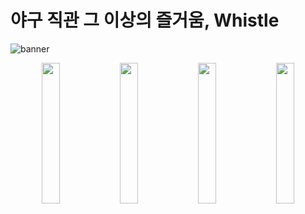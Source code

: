 # 야구 직관 그 이상의 즐거움, Whistle

![banner](https://github.com/WhistleGlobal/whistle-iOS/assets/75407186/526fc230-03d4-4aff-b143-09ce80797e86)

<p align = "center">
    <image width = 24%, src = "https://github.com/WhistleGlobal/whistle-iOS/assets/75407186/c9a57dd3-faaa-4683-bcd9-8d337214a6ef">
    <image width = 24%, src = "https://github.com/WhistleGlobal/whistle-iOS/assets/75407186/fb0d79ea-40ae-4454-a5b4-24b1b3f1b593">
    <image width = 24%, src = "https://github.com/WhistleGlobal/whistle-iOS/assets/75407186/38f60b90-6b56-46b7-8736-cb28a04f2517">
    <image width = 24%, src = "https://github.com/WhistleGlobal/whistle-iOS/assets/75407186/140ce31c-639f-4767-8cc4-10fbfeb3b274">
</p>
